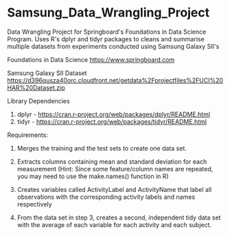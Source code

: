 # Samsung_Data_Wrangling_Project
Data Wrangling Project for Springboard's Foundations in Data Science Program. Uses R's dplyr and tidyr packages to cleans and summarise multiple datasets from experiments conducted using Samsung Galaxy SII's

Foundations in Data Science
https://www.springboard.com

Samsung Galaxy SII Dataset
https://d396qusza40orc.cloudfront.net/getdata%2Fprojectfiles%2FUCI%20HAR%20Dataset.zip

Library Dependencies
1. dplyr - https://cran.r-project.org/web/packages/dplyr/README.html
2. tidyr - https://cran.r-project.org/web/packages/tidyr/README.html

Requirements:

1. Merges the training and the test sets to create one data set.

2. Extracts columns containing mean and standard deviation for each measurement (Hint: Since some feature/column names are repeated, you may need to use the make.names() function in R)

3. Creates variables called ActivityLabel and ActivityName that label all observations with the corresponding activity labels and names respectively

4. From the data set in step 3, creates a second, independent tidy data set with the average of each variable for each activity and each subject.
